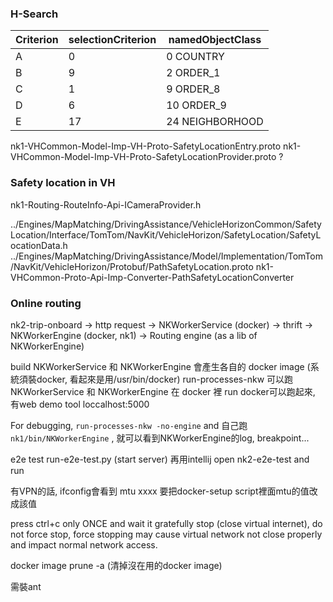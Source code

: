 
### H-Search ###
| Criterion | selectionCriterion |namedObjectClass | 
| --- | --- | --- |
| A | 0 | 0 COUNTRY |
| B | 9 | 2 ORDER_1 |
| C | 1 | 9 ORDER_8 |
| D | 6 | 10 ORDER_9 |
| E | 17 | 24 NEIGHBORHOOD |

nk1-VHCommon-Model-Imp-VH-Proto-SafetyLocationEntry.proto
nk1-VHCommon-Model-Imp-VH-Proto-SafetyLocationProvider.proto ?
### Safety location in VH ###

nk1-Routing-RouteInfo-Api-ICameraProvider.h

../Engines/MapMatching/DrivingAssistance/VehicleHorizonCommon/SafetyLocation/Interface/TomTom/NavKit/VehicleHorizon/SafetyLocation/SafetyLocationData.h
../Engines/MapMatching/DrivingAssistance/Model/Implementation/TomTom/NavKit/VehicleHorizon/Protobuf/PathSafetyLocation.proto
nk1-VHCommon-Proto-Api-Imp-Converter-PathSafetyLocationConverter

### Online routing ###
nk2-trip-onboard -> http request -> NKWorkerService (docker) -> thrift -> NKWorkerEngine (docker, nk1) -> Routing engine (as a lib of NKWorkerEngine)

build NKWorkerService 和 NKWorkerEngine 會產生各自的 docker image (系統須裝docker, 看起來是用/usr/bin/docker)
run-processes-nkw 可以跑 NKWorkerService 和 NKWorkerEngine 在 docker 裡
run docker可以跑起來, 有web demo tool loccalhost:5000 

For debugging, `run-processes-nkw -no-engine` and 自己跑 `nk1/bin/NKWorkerEngine` , 就可以看到NKWorkerEngine的log, breakpoint...

e2e test
run-e2e-test.py (start server)
再用intellij open nk2-e2e-test and run

有VPN的話, ifconfig會看到 mtu xxxx
要把docker-setup script裡面mtu的值改成該值

press ctrl+c only ONCE and wait it gratefully stop (close virtual internet), do not force stop, force stopping may cause virtual network not close properly and impact normal network access.

docker image prune -a (清掉沒在用的docker image)

需裝ant
